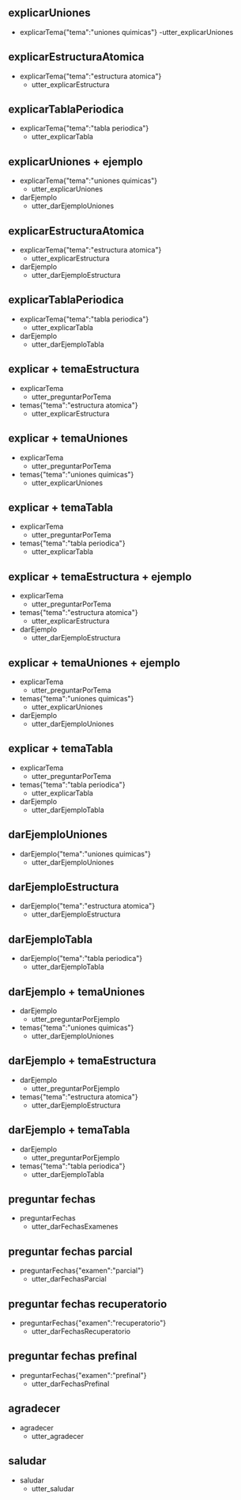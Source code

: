## explicarUniones
  * explicarTema{"tema":"uniones quimicas"}
    -utter_explicarUniones
  
## explicarEstructuraAtomica
  * explicarTema{"tema":"estructura atomica"}
    - utter_explicarEstructura
  
## explicarTablaPeriodica
  * explicarTema{"tema":"tabla periodica"}
    - utter_explicarTabla

## explicarUniones + ejemplo
  * explicarTema{"tema":"uniones quimicas"}
    - utter_explicarUniones
  * darEjemplo
    - utter_darEjemploUniones
    
## explicarEstructuraAtomica
  * explicarTema{"tema":"estructura atomica"}
    - utter_explicarEstructura
  * darEjemplo
    - utter_darEjemploEstructura
    
## explicarTablaPeriodica
  * explicarTema{"tema":"tabla periodica"}
    - utter_explicarTabla
  * darEjemplo
    - utter_darEjemploTabla

## explicar + temaEstructura
  * explicarTema
    - utter_preguntarPorTema
  * temas{"tema":"estructura atomica"}
    - utter_explicarEstructura
    
## explicar + temaUniones
  * explicarTema
    - utter_preguntarPorTema
  * temas{"tema":"uniones quimicas"}
    - utter_explicarUniones
 
## explicar + temaTabla
  * explicarTema
    - utter_preguntarPorTema
  * temas{"tema":"tabla periodica"}
    - utter_explicarTabla
    
## explicar + temaEstructura + ejemplo
  * explicarTema
    - utter_preguntarPorTema
  * temas{"tema":"estructura atomica"}
    - utter_explicarEstructura
  * darEjemplo
    - utter_darEjemploEstructura
    
## explicar + temaUniones + ejemplo
  * explicarTema
    - utter_preguntarPorTema
  * temas{"tema":"uniones quimicas"}
    - utter_explicarUniones
  * darEjemplo
    - utter_darEjemploUniones

## explicar + temaTabla
  * explicarTema
    - utter_preguntarPorTema
  * temas{"tema":"tabla periodica"}
    - utter_explicarTabla
  * darEjemplo
    - utter_darEjemploTabla
    
## darEjemploUniones
  * darEjemplo{"tema":"uniones quimicas"}
    - utter_darEjemploUniones
    
## darEjemploEstructura
  * darEjemplo{"tema":"estructura atomica"}
    - utter_darEjemploEstructura
    
## darEjemploTabla
  * darEjemplo{"tema":"tabla periodica"}
    - utter_darEjemploTabla
    
## darEjemplo + temaUniones
  * darEjemplo
    - utter_preguntarPorEjemplo
  * temas{"tema":"uniones quimicas"}
    - utter_darEjemploUniones
    
## darEjemplo + temaEstructura
  * darEjemplo
    - utter_preguntarPorEjemplo
  * temas{"tema":"estructura atomica"}
    - utter_darEjemploEstructura
    
## darEjemplo + temaTabla
  * darEjemplo
    - utter_preguntarPorEjemplo
  * temas{"tema":"tabla periodica"}
    - utter_darEjemploTabla

## preguntar fechas
  * preguntarFechas
    - utter_darFechasExamenes
    
## preguntar fechas parcial
  * preguntarFechas{"examen":"parcial"}
    - utter_darFechasParcial
    

## preguntar fechas recuperatorio
  * preguntarFechas{"examen":"recuperatorio"}
    - utter_darFechasRecuperatorio
    
## preguntar fechas prefinal
  * preguntarFechas{"examen":"prefinal"}
    - utter_darFechasPrefinal
    
## agradecer
  * agradecer
    - utter_agradecer
    
## saludar
  * saludar
    - utter_saludar
